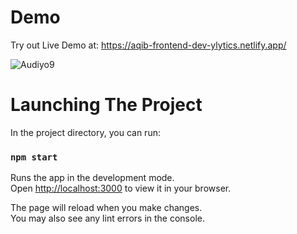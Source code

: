 # Demo

Try out Live Demo at: https://aqib-frontend-dev-ylytics.netlify.app/

![Audiyo9](https://user-images.githubusercontent.com/37264147/197509315-96cdf890-90d1-4db0-96d0-5bbaae8814a3.gif)

# Launching The Project

In the project directory, you can run:

### `npm start`

Runs the app in the development mode.\
Open [http://localhost:3000](http://localhost:3000) to view it in your browser.

The page will reload when you make changes.\
You may also see any lint errors in the console.
